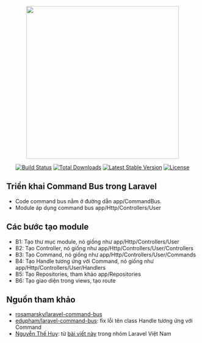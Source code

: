 <p align="center"><a href="https://laravel.com" target="_blank"><img src="https://raw.githubusercontent.com/laravel/art/master/logo-lockup/5%20SVG/2%20CMYK/1%20Full%20Color/laravel-logolockup-cmyk-red.svg" width="400"></a></p>

<p align="center">
<a href="https://travis-ci.org/laravel/framework"><img src="https://travis-ci.org/laravel/framework.svg" alt="Build Status"></a>
<a href="https://packagist.org/packages/laravel/framework"><img src="https://poser.pugx.org/laravel/framework/d/total.svg" alt="Total Downloads"></a>
<a href="https://packagist.org/packages/laravel/framework"><img src="https://poser.pugx.org/laravel/framework/v/stable.svg" alt="Latest Stable Version"></a>
<a href="https://packagist.org/packages/laravel/framework"><img src="https://poser.pugx.org/laravel/framework/license.svg" alt="License"></a>
</p>

## Triển khai Command Bus trong Laravel

- Code command bus nằm ở đường dẫn app/CommandBus.
- Module áp dụng command bus app/Http/Controllers/User

## Các bước tạo module
- B1: Tạo thư mục module, nó giống như app/Http/Controllers/User
- B2: Tạo Controller, nó giống như app/Http/Controllers/User/Controllers
- B3: Tạo Command, nó giống như app/Http/Controllers/User/Commands
- B4: Tạo Handle tương ứng với Command, nó giống như app/Http/Controllers/User/Handlers
- B5: Tạo Repositories, tham khảo app/Repositories
- B6: Tạo giao diện trong views, tạo route

## Nguồn tham khảo
- [rosamarsky/laravel-command-bus](https://github.com/rosamarsky/laravel-command-bus)
- [edupham/laravel-command-bus](https://github.com/doan281/laravel-command-bus): fix lỗi tên class Handle tương ứng với Command
- [Nguyễn Thế Huy](https://www.facebook.com/groups/167363136987053/user/100003910426858/): từ [bài viết này](https://www.facebook.com/groups/vietnam.laravel/permalink/2069851366738211/) trong nhóm Laravel Việt Nam
